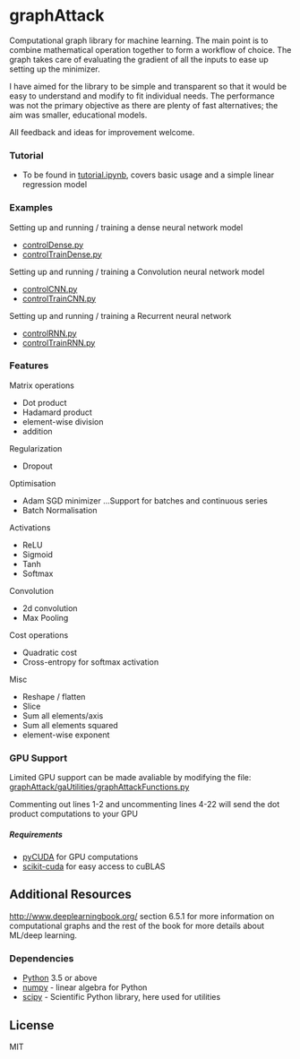 # graphAttack

Computational graph library for machine learning. The main point is to combine mathematical operation together to form a workflow of choice. The graph takes care of evaluating the gradient of all the inputs to ease up setting up the minimizer.

I have aimed for the library to be simple and transparent so that it would be easy to understand and modify to fit individual needs. The performance was not the primary objective as there are plenty of fast alternatives; the aim was smaller, educational models.

All feedback and ideas for improvement welcome.


### Tutorial
 - To be found in [tutorial.ipynb], covers basic usage and a simple linear regression model

### Examples
Setting up and running / training a dense neural network model
 - [controlDense.py]
 - [controlTrainDense.py]

Setting up and running / training a Convolution neural network model
 - [controlCNN.py]
 - [controlTrainCNN.py]

Setting up and running / training a Recurrent neural network
 - [controlRNN.py]
 - [controlTrainRNN.py]
 
### Features
Matrix operations
- Dot product
- Hadamard product
- element-wise division
- addition

Regularization
- Dropout

Optimisation
- Adam SGD minimizer
...Support for batches and continuous series
- Batch Normalisation

Activations
- ReLU
- Sigmoid
- Tanh
- Softmax

Convolution
- 2d convolution
- Max Pooling

Cost operations
- Quadratic cost
- Cross-entropy for softmax activation

Misc
- Reshape / flatten
- Slice
- Sum all elements/axis
- Sum all elements squared
- element-wise exponent




### GPU Support
Limited GPU support can be made avaliable by modifying the file:
[graphAttack/gaUtilities/graphAttackFunctions.py]

Commenting out lines 1-2 and uncommenting lines 4-22 will send the dot product computations to your GPU

##### Requirements
 - [pyCUDA] for GPU computations
 - [scikit-cuda] for easy access to cuBLAS

## Additional Resources

http://www.deeplearningbook.org/
section 6.5.1 for more information on computational graphs and the rest of the book for more details about ML/deep learning.


### Dependencies
* [Python] 3.5 or above
* [numpy] - linear algebra for Python
* [scipy] - Scientific Python library, here used for utilities



License
----

MIT


[//]: # (These are reference links used in the body of this note and get stripped out when the markdown processor does its job. There is no need to format nicely because it shouldn't be seen. Thanks SO - http://stackoverflow.com/questions/4823468/store-comments-in-markdown-syntax)


   [numpy]: <http://www.numpy.org/>
   [python]: <https://www.python.org/>
   [scipy]: <https://www.scipy.org/index.html>
   [controlCNN.py]: <https://github.com/jgolebiowski/graphAttack/blob/master/controlCNN.py>
   [controlDense.py]: <https://github.com/jgolebiowski/graphAttack/blob/master/controlDense.py>
   [controlRNN.py]: <https://github.com/jgolebiowski/graphAttack/blob/master/controlRNN.py>
   [controlTrainCNN.py]: <https://github.com/jgolebiowski/graphAttack/blob/master/controlTrainCNN.py>
   [controlTrainRNN.py]: <https://github.com/jgolebiowski/graphAttack/blob/master/controlTrainRNN.py>
   [controlTrainDense.py]: <https://github.com/jgolebiowski/graphAttack/blob/master/controlTrainDense.py>
   [tutorial.ipynb]: <https://github.com/jgolebiowski/graphAttack/blob/master/tutorial.ipynb>
   [graphAttack/gaUtilities/graphAttackFunctions.py]: <https://github.com/jgolebiowski/graphAttack/blob/master/graphAttack/gaUtilities/graphAttackFunctions.py>
   [pyCUDA]: <https://developer.nvidia.com/pycuda>
   [scikit-cuda]: <http://scikit-cuda.readthedocs.io/en/latest/index.html#>
